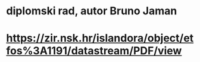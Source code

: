 # diplomski rad, autor Bruno Jaman
# https://zir.nsk.hr/islandora/object/etfos%3A1191/datastream/PDF/view

